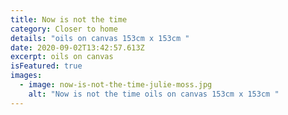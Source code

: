 ```yaml
---
title: Now is not the time
category: Closer to home
details: "oils on canvas 153cm x 153cm "
date: 2020-09-02T13:42:57.613Z
excerpt: oils on canvas
isFeatured: true
images:
  - image: now-is-not-the-time-julie-moss.jpg
    alt: "Now is not the time oils on canvas 153cm x 153cm "
---
```

